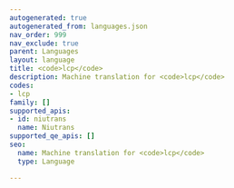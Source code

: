 ```yaml
---
autogenerated: true
autogenerated_from: languages.json
nav_order: 999
nav_exclude: true
parent: Languages
layout: language
title: <code>lcp</code>
description: Machine translation for <code>lcp</code>
codes:
- lcp
family: []
supported_apis:
- id: niutrans
  name: Niutrans
supported_qe_apis: []
seo:
  name: Machine translation for <code>lcp</code>
  type: Language

---
```


